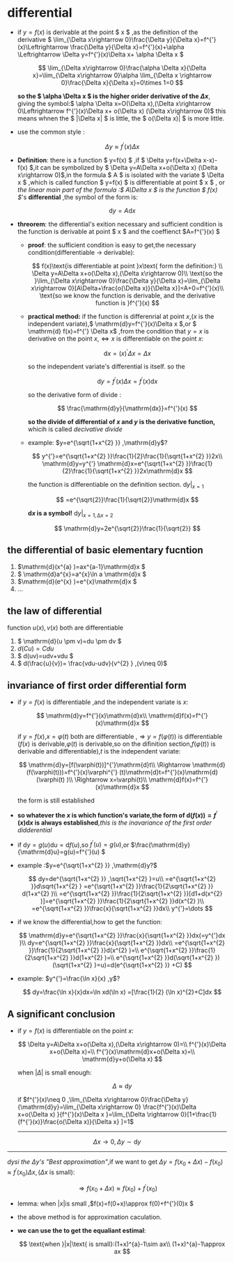 # differential

* if $y=f(x)$ is derivable at the point $ x $ ,as the definition of the derivative $ \lim_{\Delta x\rightarrow 0}\frac{\Delta y}{\Delta x}=f^{'} (x)\Leftrightarrow \frac{\Delta y}{\Delta x}=f^{'}(x)+\alpha \Leftrightarrow \Delta y=f^{'}(x)\Delta x+ \alpha \Delta x   $

  $$
  \lim_{\Delta x\rightarrow 0}\frac{\alpha \Delta x}{\Delta x}=\lim_{\Delta x\rightarrow 0}\alpha \lim_{\Delta x \rightarrow 0}\frac{\Delta x}{\Delta x}=0\times 1=0
  $$

  **so the $ \alpha \Delta x $ is the higher orider derivative of the $\Delta x$**, giving the symbol:$ \alpha \Delta x=O(\Delta x),(\Delta x\rightarrow 0\Leftrightarrow f^{'}(x)\Delta x+ o(\Delta x) (\Delta x\rightarrow 0)$
  this means whnen the $ |\Delta x| $ is little, the $ o(\Delta x)| $ is more little.
* use the common style :

  $$
  \Delta y \approx f^{'}(x)\Delta x
  $$
* **Definition**: there is a function $ y=f(x) $ ,if $ \Delta y=f(x+\Delta x-x)-f(x) $,it can be symbolized by $ \Delta y=A\Delta x+o(\Delta x) (\Delta x\rightarrow 0)$,in the formula $ A $ is isolated with the variate $ \Delta x $  ,which is called function $ y=f(x) $  is differentiable at point $ x $ , or *the linear main part of the formula :$ A\Delta x $ is the function $ f(x) $*'s **differential** ,the symbol of the form is:

  $$
  \mathrm{d}y=A\mathrm{d}x
  $$
* **threorem**: the differential's exition necessary and sufficient condition is the function is derivable at point $ x $ and the coeffienct $A=f^{'}(x) $

  * **proof**: the sufficient condition is easy to get,the necessary condition(differentiable $\rightarrow$ derivable):

    $$
    f(x)\text{is differentiable at point }x\text{ form the definition:} \\
      \Delta y=A\Delta x+o(\Delta x),(\Delta x\rightarrow 0)\\
      \text{so the }\lim_{\Delta x\rightarrow 0}\frac{\Delta y}{\Delta x}=\lim_{\Delta x\rightarrow 0}[A\Delta+\frac{o(\Delta x)}{\Delta x}]=A+0=f^{'}(x)\\
      \text{so we know the function is derivable, and the derivative function is }f^{'}(x)
    $$
  * **practical method:** if the function is differenrial at point $x$,($x$ is the independent variate),$ \mathrm{d}y=f^{'}(x)\Delta x  $,or $ \mathrm{d} f(x)=f^{'} \Delta x$  ,from the condition that $y=x$ is derivative on the point $x$,$\Leftrightarrow x$ is differentiable on the point $x$:

    $$
    \mathrm{d}x=(x)^{'} \Delta x=\Delta x
    $$

    so the independent variate's differential is itself. so the

    $$
    \mathrm{d}y=f^{'} (x)\Delta x=f^{'}(x)\mathrm{d}x
    $$

    so the derivative form of divide :

    $$
    \frac{\mathrm{d}y}{\mathrm{dx}}=f^{'}(x)
    $$

    **so the divide of differential of $x$ and $y$ is the derivative function,** whicih is called *decivative divide*
  * example: $y=e^{\sqrt{1+x^{2} }} $,$\mathrm{d}y$?

    $$
    y^{'}=e^{\sqrt{1+x^{2} }}\frac{1}{2}\frac{1}{\sqrt{1+x^{2} }}2x\\
      \mathrm{d}y=y^{'} \mathrm{d}x=e^{\sqrt{1+x^{2} }}\frac{1}{2}\frac{1}{\sqrt{1+x^{2} }}2x\mathrm{d}x
    $$

    the function is differentiable on the definition section.
    $\left.\mathrm{d}y\right|_{x=1}$

    $$
    =e^{\sqrt{2}}\frac{1}{\sqrt{2}}\mathrm{d}x
    $$

    **$\mathrm{d}x$ is a symbol!**
    $\left.\mathrm{d}y\right|_{x=1,\mathrm{\Delta}x=2}$

    $$
    \mathrm{d}y=2e^{\sqrt{2}}\frac{1}{\sqrt{2}}
    $$

## the differential of basic elementary fucntion

1. $\mathrm{d}(x^{a} )=ax^{a-1}\mathrm{d}x  $
2. $ \mathrm{d}a^{x}=a^{x}\ln a \mathrm{d}x   $
3. $\mathrm{d}(e^{x} )=e^{x}\mathrm{d}x $
4. $\dots$

## the law of differential

function $u(x),v(x)$ both are differentiable

1. $ \mathrm{d}(u \pm v)=du \pm dv $
2. $d(Cu)=Cdu$
3. $ d(uv)=udv+vdu $
4. $ d(\frac{u}{v})= \frac{vdu-udv}{v^{2} } ,(v\neq 0)$

## invariance of first order differential form

* if $y=f(x)$ is differentiable ,and the independent variate is $x$:

  $$
  \mathrm{d}y=f^{'}(x)\mathrm{d}x\\
    \mathrm{d}f(x)=f^{'}(x)\mathrm{d}x
  $$

  if $y=f(x)$,$x=\varphi(t)$ both are differentiable ,$\Rightarrow y=f(\varphi(t))$ is differentiable ($f(x)$ is derivable,$\varphi (t)$ is derivable,so on the difinition section,$f(\varphi(t))$ is derivable and differentiable),$t$ is the independent variate:

  $$
  \mathrm{d}y=[f(\varphi(t))]^{'}\mathrm{d}t\\
    \Rightarrow \mathrm{d}(f(\varphi(t)))=f^{'}(x)\varphi^{'} (t)\mathrm{d}t=f^{'}(x)\mathrm{d}(\varphi(t)    )\\
    \Rightarrow x=\varphi(t)\\
    \mathrm{d}f(x)=f^{'}(x)\mathrm{d}x
  $$

  the form is still established
* **so whatever the $x$ is which function's variate,the form of $\mathrm{d}(f(x))=f^{'}(x) \mathrm{d}x$ is always established**,*this is the inavariance of the first order didderential*
* if $\mathrm{d}y=g(u)\mathrm{d}u=\mathrm{d}f(u)$,so $f^{'}(u)=g(u)$,or $\frac{\mathrm{d}y}{\mathrm{d}u}=g(u)=f^{'}(u) $
* example :$y=e^{\sqrt{1+x^{2} }} $,$\mathrm{d}y?$

  $$
  dy=de^{\sqrt{1+x^{2} }} ,\sqrt{1+x^{2} }=u\\
    =e^{\sqrt{1+x^{2} }}d\sqrt{1+x^{2} } =e^{\sqrt{1+x^{2} }}\frac{1}{2\sqrt{1+x^{2} }} d(1+x^{2} )\\
    =e^{\sqrt{1+x^{2} }}\frac{1}{2\sqrt{1+x^{2} }}[d1+d(x^{2} )]=e^{\sqrt{1+x^{2} }}\frac{1}{2\sqrt{1+x^{2} }}d(x^{2} )\\
    =e^{\sqrt{1+x^{2} }}\frac{x}{\sqrt{1+x^{2} }}dx\\
    y^{'}=\dots
  $$
* if we know the differential,how to get the function:

  $$
  \mathrm{d}y=e^{\sqrt{1+x^{2} }}\frac{x}{\sqrt{1+x^{2} }}dx(=y^{'}dx )\\
    dy=e^{\sqrt{1+x^{2} }}\frac{x}{\sqrt{1+x^{2} }}dx\\
    =e^{\sqrt{1+x^{2} }}\frac{1}{2\sqrt{1+x^{2} }}d(x^{2} )=\\
    e^{\sqrt{1+x^{2} }}\frac{1}{2\sqrt{1+x^{2} }}d(1+x^{2} )=\\
    e^{\sqrt{1+x^{2} }}d(\sqrt{1+x^{2} })(\sqrt{1+x^{2} }=u)=d(e^{\sqrt{1+x^{2} }} +C)
  $$
* example: $y^{'}=\frac{\ln x}{x} $,$y$?

  $$
  dy=\frac{\ln x}{x}dx=\ln xd(\ln x) =[\frac{1}{2} (\ln x)^{2}+C]dx
  $$

## A significant conclusion

* if $y=f(x)$ is differentiable on the point $x$:

  $$
  \Delta y=A\Delta x+o(\Delta x),(\Delta x\rightarrow 0)=\\
    f^{'}(x)\Delta x+o(\Delta x)=\\
    f^{'}(x)\mathrm{d}x+o(\Delta x)=\\
    \mathrm{d}y+o(\Delta x)
  $$

  when $|\Delta|$ is small enough:

  $$
  \Delta \approx \mathrm{d}y
  $$

  if $f^{'}(x)\neq 0 $,$\lim_{\Delta x\rightarrow 0}\frac{\Delta y}{\mathrm{d}y}=\lim_{\Delta x\rightarrow 0} \frac{f^{'}(x)\Delta x+o(\Delta x) }{f^{'}(x)\Delta x }=\lim_{\Delta \rightarrow 0}[1+\frac{1}{f^{'}(x)}\frac{o(\Delta x)}{\Delta x} ]=1$

  ---


$$
  \Delta x\rightarrow 0,\Delta y \sim \mathrm{d}y
$$

---

  *$dy$si the $\Delta y$'s "Best approximation"*,if we want to get $\Delta y=f(x_0+\Delta x)-f(x_0)\approx f^{'}(x_0)\Delta x,(\Delta x \text{ is small})$:

$$
  \Rightarrow f(x_0+\Delta x)\approx f(x_0)+f^{'}(x_0)
$$
* lemma: when $|x|$is small ,$f(x)=f(0+x)\approx f(0)+f^{'}(0)x $
* the above method is for approximation caculation.
* **we can use the to get the equaliant estimal**:

  $$
  \text{when }|x|\text{ is small}:(1+x)^{a}-1\sim ax\\
    (1+x)^{a}-1\approx ax
  $$
